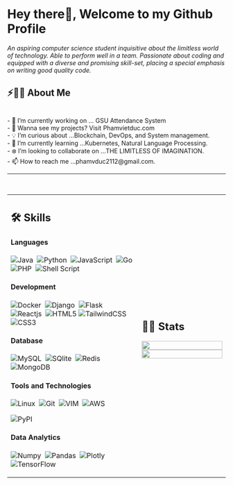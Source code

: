 



# Hey there👋, Welcome to my Github Profile

 
 <p><i>An aspiring computer science student inquisitive about the limitless world of technology. Able to perform well in a team. Passionate about coding and equipped with a diverse and promising skill-set, placing a special emphasis on writing good quality code.</i></p>



## ⚡🙋‍♂️ About Me

</br>
- 🔧 I’m currently working on ... GSU Attendance System </br>
- 🥰 Wanna see my projects? Visit Phamvietduc.com </br>
- 💡 I’m curious about ...Blockchain, DevOps, and System management. </br>
- 📖 I’m currently learning ...Kubernetes, Natural Language Processing. </br>
- ❄️ I’m looking to collaborate on ...THE LIMITLESS OF IMAGINATION. </br>
- 📫 How to reach me ...phamvduc2112@gmail.com. </br>

<hr>

</br>


<table width="100%" >

 <tr>
    <td width="60%">
     
## 🛠️ Skills

#### Languages


![Java](https://img.shields.io/badge/Java-%23150458.svg?style=flat&logo=java&logoColor=orange)&nbsp;
![Python](https://img.shields.io/badge/-Python-05122A?style=flat&logo=python)&nbsp;
![JavaScript](https://img.shields.io/badge/javascript-%23323330.svg?style=flat&logo=javascript&logoColor=yellow)&nbsp;
![Go](https://img.shields.io/badge/go-%2300ADD8.svg?style=flat&logo=go&logoColor=white)&nbsp;
![PHP](https://img.shields.io/badge/php-%23777BB4.svg?style=flat&logo=php&logoColor=white)&nbsp;
![Shell Script](https://img.shields.io/badge/Shell_Script-121011?style=flat&logo=gnu-bash&logoColor=white)


#### Development
 ![Docker](https://img.shields.io/badge/Docker-2CA5E0?style=flat&logo=docker&logoColor=white)&nbsp; 
![Django](https://img.shields.io/badge/Django-092E20?style=flat&logo=django&logoColor=white)&nbsp;
![Flask](https://img.shields.io/badge/Flask-000000?style=flat&logo=flask&logoColor=white)&nbsp;
![Reactjs](https://img.shields.io/badge/React-20232A?style=flat&logo=react&logoColor=61DAFB)&nbsp;
![HTML5](https://img.shields.io/badge/html5-%23E34F26.svg?style=flat&logo=html5&logoColor=white)
![TailwindCSS](https://img.shields.io/badge/tailwindcss-%2338B2AC.svg?style=flat&logo=tailwind-css&logoColor=white)&nbsp;
![CSS3](https://img.shields.io/badge/css3-%231572B6.svg?style=flat&logo=css3&logoColor=white)




#### Database

![MySQL](https://img.shields.io/badge/MySQL-00000F?style=flat&logo=mysql&logoColor=white)&nbsp;
![SQlite](https://img.shields.io/badge/-SQlite-05122A?style=flat&logo=sqlite&logoColor=A8B9CC)&nbsp;
![Redis](https://img.shields.io/badge/redis-%23DD0031.svg?style=flat&logo=redis&logoColor=white)&nbsp;
![MongoDB](https://img.shields.io/badge/MongoDB-%234ea94b.svg?style=flat&logo=mongodb&logoColor=white)
#### Tools and Technologies


![Linux](https://img.shields.io/badge/Linux-05122A?style=flat&logo=linux&logoColor=white)&nbsp;
![Git](https://img.shields.io/badge/-Git-05122A?style=flat&logo=git)&nbsp;
![VIM](https://img.shields.io/badge/VIM-%2311AB00.svg?&style=flat&logo=vim&logoColor=white)&nbsp;
![AWS](https://img.shields.io/badge/Amazon_AWS-232F3E?style=flat&logo=amazon-aws&logoColor=white)&nbsp;

![PyPI](https://img.shields.io/badge/pypi-3775A9?style=flat&logo=pypi&logoColor=white)


#### Data Analytics 

![Numpy](https://img.shields.io/badge/Numpy-777BB4?style=flat&logo=numpy&logoColor=white)&nbsp;
![Pandas](https://img.shields.io/badge/Pandas-2C2D72?style=flat&logo=pandas&logoColor=white)&nbsp;
     ![Plotly](https://img.shields.io/badge/Plotly-%233F4F75.svg?style=flat&logo=plotly&logoColor=white)&nbsp;
     ![TensorFlow](https://img.shields.io/badge/TensorFlow-%23FF6F00.svg?style=flat&logo=TensorFlow&logoColor=white)
</td>
    <td>
  
## 📄📜 Stats

<!-- (http://github-readme-streak-stats.herokuapp.com?user=MagicDinosaur&theme=vue)](https://git.io/streak-stats) -->


<p align="center">
  <img width="100%" src="http://github-readme-streak-stats.herokuapp.com?user=MagicDinosaur&theme=vue" />
 </br>
  <img width="100%" src="https://github-readme-stats.vercel.app/api/top-langs/?username=MagicDinosaur&exclude_repo=Portfolio,HomePal&langs_count=7&layout=compact&bg_color=transparent" />
</p>
     
  </td>
 </tr>
</table>


<!--
#### Cloud Infrastructures

![Firebase](https://img.shields.io/badge/firebase-%23ED7A00.svg?style=flat&logo=firebase&logoColor=white)&nbsp;
![AWS](https://img.shields.io/badge/Amazon_AWS-232F3E?style=flat&logo=amazon-aws&logoColor=white)&nbsp;
![Google Cloud](https://img.shields.io/badge/Google_Cloud-4285F4?style=flat&logo=google-cloud&logoColor=white)&nbsp;
![Heroku](https://img.shields.io/badge/Heroku-430098?style=flat&logo=heroku&logoColor=white)&nbsp;


#### Environments

![Jupyter](https://img.shields.io/badge/Jupyter-F37626.svg?&style=flat&logo=Jupyter&logoColor=white)&nbsp;
![Conda](https://img.shields.io/badge/conda-342B029.svg?&style=flat&logo=anaconda&logoColor=white)&nbsp;
![Spyder](https://img.shields.io/badge/Spyder%20Ide-FF0000?style=flat&logo=spyder%20ide&logoColor=white)&nbsp;
![PyCharm](https://img.shields.io/badge/PyCharm-000000.svg?&style=flate&logo=PyCharm&logoColor=white)&nbsp;
![Replit](https://img.shields.io/badge/replit-667881?style=flat&logo=replit&logoColor=white)&nbsp;
![R Studio](https://img.shields.io/badge/RStudio-75AADB?style=flat&logo=RStudio&logoColor=white)&nbsp;
![VS Code](https://img.shields.io/badge/Visual_Studio_Code-0078D4?style=flat&logo=visual%20studio%20code&logoColor=white)&nbsp;
-->


</br>



